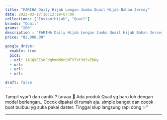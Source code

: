 ```yaml
---
title: "FARIHA Daily Hijab Lengan Jumbo Quail Hijab Bahan Jersey"
date: 2023-03-17T10:13:19+07:00
collections: ["InstantHijab", "Quail"]
brands: "Quail"
grams: "280"
description : "FARIHA Daily Hijab Lengan Jumbo Quail Hijab Bahan Jersey"
price: "82,000.00"

google_drive:
  enable: true
  pics:
  - url: 1AJQXSEsUFdqhmNd8nSNT97Vt3dlvIbNy
  - url: 
  - url: 
  - url: 

draft: false
---
```


Tampil syar'i dan cantik ? taraaa 🥰 Ada produk Quail yg baru loh dengan model berlengan.. Cocok dipakai di rumah aja. simple banget dan cocok buat buibuu yg suka pakai daster. Tinggal slup langsung rapi dong ✨"

-----    
 
